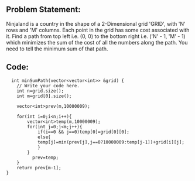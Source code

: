 ## Problem Statement:

Ninjaland is a country in the shape of a 2-Dimensional grid 'GRID', with 'N' rows and 'M' columns. Each point in the grid has some cost associated with it.
Find a path from top left i.e. (0, 0) to the bottom right i.e. ('N' - 1, 'M' - 1) which minimizes the sum of the cost of all the numbers along the path. You need
to tell the minimum sum of that path.
  
## Code:
 
~~~~~~
  int minSumPath(vector<vector<int>> &grid) {
    // Write your code here.
    int n=grid.size();
    int m=grid[0].size();
    
    vector<int>prev(m,10000009);
    
    for(int i=0;i<n;i++){
        vector<int>temp(m,10000009);
        for(int j=0;j<m;j++){
            if(i==0 && j==0)temp[0]=grid[0][0];
            else{
            temp[j]=min(prev[j],j==0?10000009:temp[j-1])+grid[i][j];
            }
        } 
          prev=temp;
    }
    return prev[m-1];
}
~~~~~~
